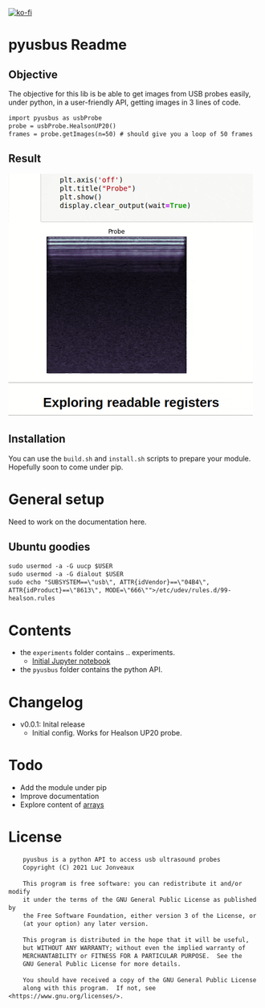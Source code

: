[![ko-fi](https://www.ko-fi.com/img/githubbutton_sm.svg)](https://ko-fi.com/G2G81MT0G)


# pyusbus Readme

## Objective

The objective for this lib is be able to get images from USB probes easily, under python, in a user-friendly API, getting images in 3 lines of code.

```
import pyusbus as usbProbe
probe = usbProbe.HealsonUP20() 
frames = probe.getImages(n=50) # should give you a loop of 50 frames
```

## Result

![](/experiments/images/first.gif)

## Installation

You can use the `build.sh` and `install.sh` scripts to prepare your module. Hopefully soon to come under pip.

# General setup
 
Need to work on the documentation here.

## Ubuntu goodies

```
sudo usermod -a -G uucp $USER
sudo usermod -a -G dialout $USER
sudo echo "SUBSYSTEM==\"usb\", ATTR{idVendor}==\"04B4\", ATTR{idProduct}==\"8613\", MODE=\"666\"">/etc/udev/rules.d/99-healson.rules 
```

# Contents

* the `experiments` folder contains .. experiments.
  * [Initial Jupyter notebook](/experiments/20210325-InitialTest.ipynb)
* the `pyusbus` folder contains the python API.


# Changelog


* v0.0.1: Inital release
  * Initial config. Works for Healson UP20 probe.

# Todo

* Add the module under pip
* Improve documentation
* Explore content of [arrays](/pyusbus/config_arrays.py)

# License

```
    pyusbus is a python API to access usb ultrasound probes
    Copyright (C) 2021 Luc Jonveaux

    This program is free software: you can redistribute it and/or modify
    it under the terms of the GNU General Public License as published by
    the Free Software Foundation, either version 3 of the License, or
    (at your option) any later version.

    This program is distributed in the hope that it will be useful,
    but WITHOUT ANY WARRANTY; without even the implied warranty of
    MERCHANTABILITY or FITNESS FOR A PARTICULAR PURPOSE.  See the
    GNU General Public License for more details.

    You should have received a copy of the GNU General Public License
    along with this program.  If not, see <https://www.gnu.org/licenses/>.
```


